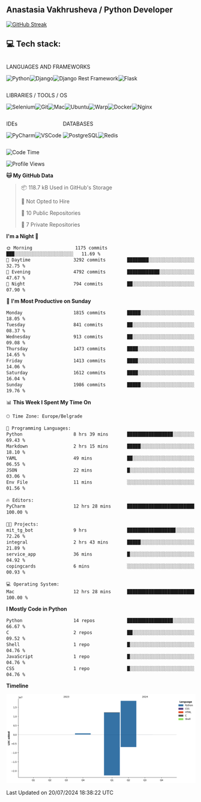 ## Anastasia Vakhrusheva / Python Developer

<a href="https://git.io/streak-stats"><img src="https://streak-stats.demolab.com?user=KetKode&theme=transparent&mode=weekly" alt="GitHub Streak" /></a>

## **💻 Tech stack:**

<div style="display: inline-block;">

LANGUAGES AND FRAMEWORKS

<img alt="Python" src="https://img.shields.io/badge/Python-FFD43B?style=for-the-badge&logo=python&logoColor=blue" /><img alt="Django" src="https://img.shields.io/badge/Django-092E20?style=for-the-badge&logo=django&logoColor=green" /><img alt="Django Rest Framework" src="https://img.shields.io/badge/django%20rest-ff1709?style=for-the-badge&logo=django&logoColor=white" /><img alt="Flask" src="https://img.shields.io/badge/Flask-000000?style=for-the-badge&logo=flask&logoColor=white" />

</div>

<div style="display: inline-block;">
  
LIBRARIES / TOOLS / OS

<img alt="Selenium" src="https://img.shields.io/badge/Selenium-43B02A?style=for-the-badge&logo=Selenium&logoColor=white" /><img alt="Git" src="https://img.shields.io/badge/GIT-E44C30?style=for-the-badge&logo=git&logoColor=white" /><img alt="Mac" src="https://img.shields.io/badge/mac%20os-000000?style=for-the-badge&logo=apple&logoColor=white" /><img alt="Ubuntu" src="https://img.shields.io/badge/Ubuntu-E95420?style=for-the-badge&logo=ubuntu&logoColor=white" /><img alt="Warp" src="https://img.shields.io/badge/warp-01A4FF?style=for-the-badge&logo=warp&logoColor=white" /><img alt="Docker" src="https://img.shields.io/badge/Docker-2CA5E0?style=for-the-badge&logo=docker&logoColor=white" /><img alt="Nginx" src="https://img.shields.io/badge/Nginx-009639?style=for-the-badge&logo=nginx&logoColor=white" />

</div>

<div style="display: inline-block;">

IDEs

<img alt="PyCharm" src="https://img.shields.io/badge/PyCharm-000000.svg?&style=for-the-badge&logo=PyCharm&logoColor=white" /><img alt="VSCode" src="https://img.shields.io/badge/VSCode-0078D4?style=for-the-badge&logo=visual%20studio%20code&logoColor=white" />

</div>

<div style="display: inline-block;">
  
DATABASES

<img alt="PostgreSQL" src="https://img.shields.io/badge/PostgreSQL-316192?style=for-the-badge&logo=postgresql&logoColor=white" /><img alt="Redis" src="https://img.shields.io/badge/redis-%23DD0031.svg?&style=for-the-badge&logo=redis&logoColor=white" />

</div>
                    
<br/>

<!--START_SECTION:waka-->
![Code Time](http://img.shields.io/badge/Code%20Time-29%20hrs%2053%20mins-blue)

![Profile Views](http://img.shields.io/badge/Profile%20Views-0-blue)

**🐱 My GitHub Data** 

> 📦 118.7 kB Used in GitHub's Storage 
 > 
> 🚫 Not Opted to Hire
 > 
> 📜 10 Public Repositories 
 > 
> 🔑 7 Private Repositories 
 > 
**I'm a Night 🦉** 

```text
🌞 Morning                1175 commits        ███░░░░░░░░░░░░░░░░░░░░░░   11.69 % 
🌆 Daytime                3292 commits        ████████░░░░░░░░░░░░░░░░░   32.75 % 
🌃 Evening                4792 commits        ████████████░░░░░░░░░░░░░   47.67 % 
🌙 Night                  794 commits         ██░░░░░░░░░░░░░░░░░░░░░░░   07.90 % 
```
📅 **I'm Most Productive on Sunday** 

```text
Monday                   1815 commits        █████░░░░░░░░░░░░░░░░░░░░   18.05 % 
Tuesday                  841 commits         ██░░░░░░░░░░░░░░░░░░░░░░░   08.37 % 
Wednesday                913 commits         ██░░░░░░░░░░░░░░░░░░░░░░░   09.08 % 
Thursday                 1473 commits        ████░░░░░░░░░░░░░░░░░░░░░   14.65 % 
Friday                   1413 commits        ████░░░░░░░░░░░░░░░░░░░░░   14.06 % 
Saturday                 1612 commits        ████░░░░░░░░░░░░░░░░░░░░░   16.04 % 
Sunday                   1986 commits        █████░░░░░░░░░░░░░░░░░░░░   19.76 % 
```


📊 **This Week I Spent My Time On** 

```text
🕑︎ Time Zone: Europe/Belgrade

💬 Programming Languages: 
Python                   8 hrs 39 mins       █████████████████░░░░░░░░   69.43 % 
Markdown                 2 hrs 15 mins       █████░░░░░░░░░░░░░░░░░░░░   18.10 % 
YAML                     49 mins             ██░░░░░░░░░░░░░░░░░░░░░░░   06.55 % 
JSON                     22 mins             █░░░░░░░░░░░░░░░░░░░░░░░░   03.06 % 
Env File                 11 mins             ░░░░░░░░░░░░░░░░░░░░░░░░░   01.56 % 

🔥 Editors: 
PyCharm                  12 hrs 28 mins      █████████████████████████   100.00 % 

🐱‍💻 Projects: 
mit_tg_bot               9 hrs               ██████████████████░░░░░░░   72.26 % 
integral                 2 hrs 43 mins       █████░░░░░░░░░░░░░░░░░░░░   21.89 % 
service_app              36 mins             █░░░░░░░░░░░░░░░░░░░░░░░░   04.92 % 
copingcards              6 mins              ░░░░░░░░░░░░░░░░░░░░░░░░░   00.93 % 

💻 Operating System: 
Mac                      12 hrs 28 mins      █████████████████████████   100.00 % 
```

**I Mostly Code in Python** 

```text
Python                   14 repos            █████████████████░░░░░░░░   66.67 % 
C                        2 repos             ██░░░░░░░░░░░░░░░░░░░░░░░   09.52 % 
Shell                    1 repo              █░░░░░░░░░░░░░░░░░░░░░░░░   04.76 % 
JavaScript               1 repo              █░░░░░░░░░░░░░░░░░░░░░░░░   04.76 % 
CSS                      1 repo              █░░░░░░░░░░░░░░░░░░░░░░░░   04.76 % 
```



**Timeline**

![Lines of Code chart](https://raw.githubusercontent.com/KetKode/KetKode/main/assets/bar_graph.png)


 Last Updated on 20/07/2024 18:38:22 UTC
<!--END_SECTION:waka-->

</div>
